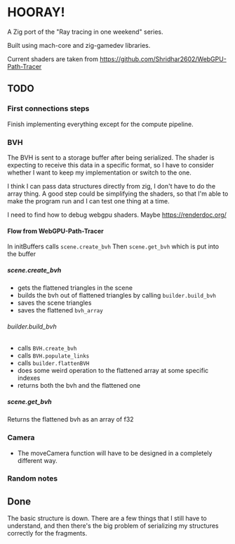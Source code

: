 # HOORAY!

A Zig port of the "Ray tracing in one weekend" series.

Built using mach-core and zig-gamedev libraries.

Current shaders are taken from https://github.com/Shridhar2602/WebGPU-Path-Tracer

## TODO

### First connections steps
Finish implementing everything except for the compute pipeline.

### BVH
The BVH is sent to a storage buffer after being serialized.
The shader is expecting to receive this data in a specific format, so I 
have to consider whether I want to keep my implementation or switch to
the one.

I think I can pass data structures directly from zig, I don't have to do the array thing.
A good step could be simplifying the shaders, so that I'm able to make the program run and I can test one thing at a time.

I need to find how to debug webgpu shaders.
Maybe https://renderdoc.org/

#### Flow from WebGPU-Path-Tracer
In initBuffers calls `scene.create_bvh`
Then `scene.get_bvh` which is put into the buffer

##### scene.create_bvh
- gets the flattened triangles in the scene
- builds the bvh out of flattened triangles by calling `builder.build_bvh`
- saves the scene triangles
- saves the flattened `bvh_array`

###### builder.build_bvh
- calls `BVH.create_bvh`
- calls `BVH.populate_links`
- calls `builder.flattenBVH`
- does some weird operation to the flattened array at some specific indexes
- returns both the bvh and the flattened one

##### scene.get_bvh
Returns the flattened bvh as an array of f32


### Camera
- The moveCamera function will have to be designed in a completely different way.

### Random notes

## Done

The basic structure is down.
There are a few things that I still have to understand, and then there's the 
big problem of serializing my structures correctly for the fragments.
